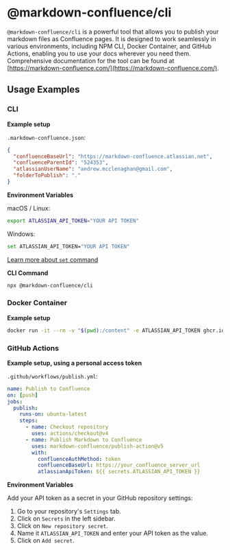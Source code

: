 # @markdown-confluence/cli

`@markdown-confluence/cli` is a powerful tool that allows you to publish your markdown files as Confluence pages. It is designed to work seamlessly in various environments, including NPM CLI, Docker Container, and GitHub Actions, enabling you to use your docs wherever you need them. Comprehensive documentation for the tool can be found at [https://markdown-confluence.com/](https://markdown-confluence.com/).

## Usage Examples

### CLI

**Example setup**

`.markdown-confluence.json`:

```json
{
  "confluenceBaseUrl": "https://markdown-confluence.atlassian.net",
  "confluenceParentId": "524353",
  "atlassianUserName": "andrew.mcclenaghan@gmail.com",
  "folderToPublish": "."
}
```

**Environment Variables**

macOS / Linux:

```bash
export ATLASSIAN_API_TOKEN="YOUR API TOKEN"
```

Windows:

```bash
set ATLASSIAN_API_TOKEN="YOUR API TOKEN"
```

[Learn more about `set` command](https://learn.microsoft.com/en-us/windows-server/administration/windows-commands/set_1)

**CLI Command**

```bash
npx @markdown-confluence/cli
```

### Docker Container

**Example setup**
```bash
docker run -it --rm -v "$(pwd):/content" -e ATLASSIAN_API_TOKEN ghcr.io/markdown-confluence/publish:latest
```

### GitHub Actions

**Example setup, using a personal access token**

`.github/workflows/publish.yml`:

```yaml
name: Publish to Confluence
on: [push]
jobs:
  publish:
    runs-on: ubuntu-latest
    steps:
      - name: Checkout repository
        uses: actions/checkout@v4
      - name: Publish Markdown to Confluence
        uses: markdown-confluence/publish-action@v5
        with:
		  confluenceAuthMethod: token
		  confluenceBaseUrl: https://your_confluence_server_url
          atlassianApiToken: ${{ secrets.ATLASSIAN_API_TOKEN }}
```

**Environment Variables**

Add your API token as a secret in your GitHub repository settings:

1. Go to your repository's `Settings` tab.
2. Click on `Secrets` in the left sidebar.
3. Click on `New repository secret`.
4. Name it `ATLASSIAN_API_TOKEN` and enter your API token as the value.
5. Click on `Add secret`.
